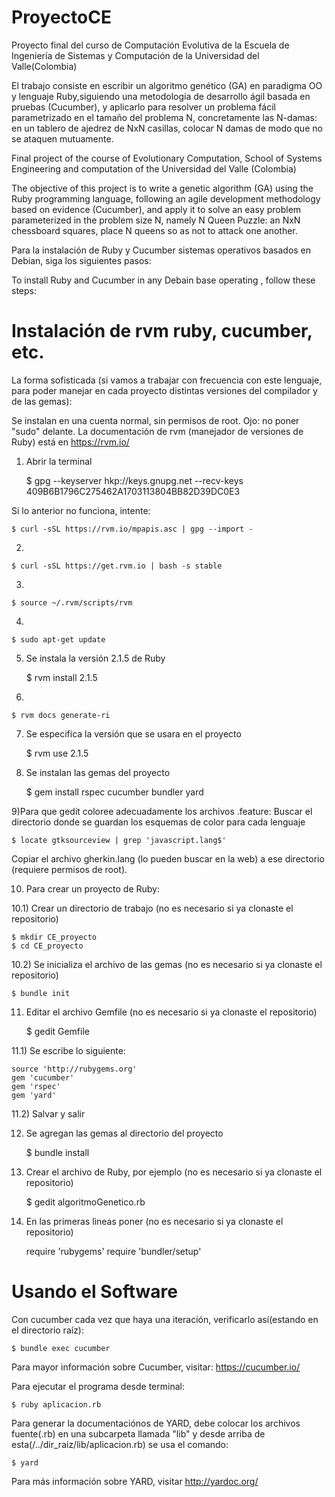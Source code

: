 # ProyectoCE
Proyecto final del curso de Computación Evolutiva de la Escuela de Ingeniería de Sistemas y Computación de la Universidad del Valle(Colombia)

El trabajo consiste en escribir un algoritmo genético (GA) en paradigma OO y lenguaje Ruby,siguiendo una metodología de desarrollo ágil basada en pruebas (Cucumber), y aplicarlo para resolver un problema fácil parametrizado en el tamaño del problema N, concretamente las N-damas: 
en un tablero de ajedrez de NxN casillas, colocar N damas de modo que no se ataquen mutuamente. 



Final project of the course of Evolutionary Computation, School of Systems Engineering and computation of the Universidad del Valle (Colombia)

The objective of this project is to write a genetic algorithm (GA) using the Ruby programming language, following an agile development methodology based on evidence (Cucumber), and apply it to solve an easy problem parameterized in the problem size N, namely N Queen Puzzle:
an NxN chessboard squares, place N queens so as not to attack one another.


Para la instalación de Ruby y Cucumber sistemas operativos basados en Debian, siga los siguientes pasos:


To install Ruby and Cucumber in any Debain base operating , follow these steps:


# Instalación de rvm  ruby, cucumber, etc.
La forma sofisticada (si vamos a trabajar con frecuencia con este lenguaje, para poder manejar en cada proyecto distintas versiones del compilador y de las gemas):

Se instalan en una cuenta normal, sin permisos de root. Ojo: no poner "sudo" delante. La documentación de rvm (manejador de versiones de Ruby) está en https://rvm.io/


1) Abrir la terminal

	$ gpg --keyserver hkp://keys.gnupg.net --recv-keys 409B6B1796C275462A1703113804BB82D39DC0E3

Si lo anterior no funciona, intente:

	$ curl -sSL https://rvm.io/mpapis.asc | gpg --import -

2) 

	$ curl -sSL https://get.rvm.io | bash -s stable

3)

	$ source ~/.rvm/scripts/rvm

4)

	$ sudo apt-get update

5) Se instala la versión 2.1.5 de Ruby

	$ rvm install 2.1.5

6)

	$ rvm docs generate-ri

7) Se especifica la versión que se usara en el proyecto

	$ rvm use 2.1.5

8) Se instalan las gemas del proyecto

	$ gem install rspec cucumber bundler yard

9)Para que gedit coloree adecuadamente los archivos .feature:
Buscar el directorio donde se guardan los esquemas de color para cada lenguaje

	$ locate gtksourceview | grep 'javascript.lang$'

Copiar el archivo gherkin.lang (lo pueden buscar en la web) a ese directorio (requiere permisos de root).

10) Para crear un proyecto de Ruby:

10.1) Crear un directorio de trabajo (no es necesario si ya clonaste el repositorio)
	
	$ mkdir CE_proyecto
	$ cd CE_proyecto

10.2) Se inicializa el archivo de las gemas (no es necesario si ya clonaste el repositorio)
	
	$ bundle init

11) Editar el archivo Gemfile (no es necesario si ya clonaste el repositorio)

	$ gedit Gemfile

11.1) Se escribe lo siguiente:
	
	source 'http://rubygems.org'
	gem 'cucumber'
	gem 'rspec'
	gem 'yard'

11.2) Salvar y salir

12) Se agregan las gemas al directorio del proyecto

	$ bundle install

13) Crear el archivo de Ruby, por ejemplo (no es necesario si ya clonaste el repositorio)

	$ gedit algoritmoGenetico.rb 

14) En las primeras lìneas poner (no es necesario si ya clonaste el repositorio)

	require 'rubygems'
	require 'bundler/setup'
	
# Usando el Software
Con cucumber cada vez que haya una iteración, verificarlo así(estando en el directorio raíz):

	$ bundle exec cucumber
Para mayor información sobre Cucumber, visitar: https://cucumber.io/

Para ejecutar el programa desde terminal:

	$ ruby aplicacion.rb

Para generar la documentaciónos de YARD, debe colocar los archivos fuente(.rb) en una subcarpeta llamada "lib" y 
desde arriba de esta(/../dir_raiz/lib/aplicacion.rb) se usa el comando:

	$ yard

Para más información sobre YARD, visitar http://yardoc.org/
